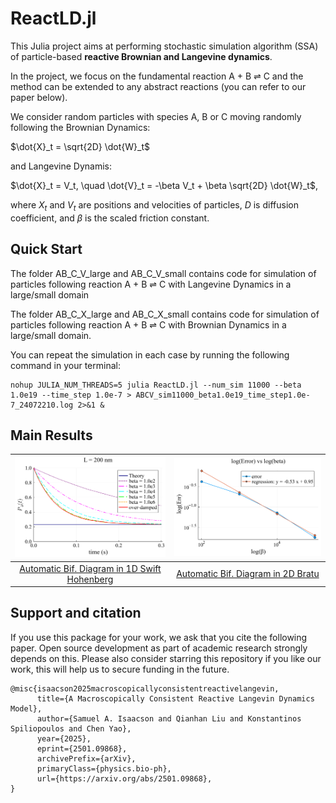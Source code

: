 # ReactLD.jl

This Julia project aims at performing stochastic simulation algorithm (SSA) of particle-based **reactive Brownian and Langevine dynamics**. 

In the project, we focus on the fundamental reaction A + B ⇌ C and the method can be extended to any abstract reactions (you can refer to our paper below).

We consider random particles with species A, B or C moving randomly following the Brownian Dynamics:

$\dot{X}_t = \sqrt{2D} \dot{W}_t$

and Langevine Dynamis:

$\dot{X}_t = V_t, \quad \dot{V}_t = -\beta V_t + \beta \sqrt{2D} \dot{W}_t$,

where $X_t$ and $V_t$ are positions and velocities of particles, $D$ is diffusion coefficient, and $\beta$ is the scaled friction constant.

## Quick Start

The folder AB_C_V_large and AB_C_V_small contains code for simulation of particles following reaction A + B ⇌ C with Langevine Dynamics in a large/small domain

The folder AB_C_X_large and AB_C_X_small contains code for simulation of particles following reaction A + B ⇌ C with Brownian Dynamics in a large/small domain.

You can repeat the simulation in each case by running the following command in your terminal:

```linux
nohup JULIA_NUM_THREADS=5 julia ReactLD.jl --num_sim 11000 --beta 1.0e19 --time_step 1.0e-7 > ABCV_sim11000_beta1.0e19_time_step1.0e-7_24072210.log 2>&1 &
```

## Main Results

| ![](https://github.com/chenyaomath/ReactLD.jl/blob/main/AB_C_V_large/present/main_single_particle.png) | ![](https://github.com/chenyaomath/ReactLD.jl/blob/main/AB_C_V_large/present/loss_single_particle.png) |
|:-------------:|:-------------:|
| [Automatic Bif. Diagram in 1D Swift Hohenberg](https://bifurcationkit.github.io/BifurcationKitDocs.jl/dev/tutorials/Swift-Hohenberg1d/#d-Swift-Hohenberg-equation-(Automatic)) |  [Automatic Bif. Diagram in 2D Bratu](https://bifurcationkit.github.io/BifurcationKitDocs.jl/dev/tutorials/mittelmannAuto/#Automatic-diagram-of-2d-Bratu–Gelfand-problem-(Intermediate)) |

## Support and citation
If you use this package for your work, we ask that you cite the following paper. Open source development as part of academic research strongly depends on this. Please also consider starring this repository if you like our work, this will help us to secure funding in the future.

```
@misc{isaacson2025macroscopicallyconsistentreactivelangevin,
      title={A Macroscopically Consistent Reactive Langevin Dynamics Model}, 
      author={Samuel A. Isaacson and Qianhan Liu and Konstantinos Spiliopoulos and Chen Yao},
      year={2025},
      eprint={2501.09868},
      archivePrefix={arXiv},
      primaryClass={physics.bio-ph},
      url={https://arxiv.org/abs/2501.09868}, 
}
```
